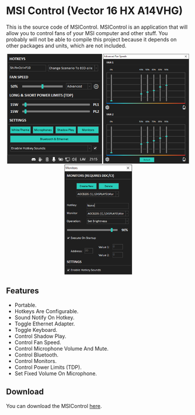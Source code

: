 # MSI Control (Vector 16 HX A14VHG)

This is the source code of MSIControl. MSIControl is an application that will allow you to control fans of your MSI computer and other stuff. You probably will not be able to compile this project because it depends on other packages and units, which are not included.

<p align="center">
  <img width="260" height="300" src="-(RES)-/Example1.png">
  <img width="235" height="300" src="-(RES)-/Example2.png">
  <img width="185" height="300" src="-(RES)-/Example3.png">
</p>

## Features

- Portable.
- Hotkeys Are Configurable.
- Sound Notify On Hotkey.
- Toggle Ethernet Adapter.
- Toggle Keyboard.
- Control Shadow Play.
- Control Fan Speed.
- Control Microphone Volume And Mute.
- Control Bluetooth.
- Control Monitors.
- Control Power Limits (TDP).
- Set Fixed Volume On Microphone.

## Download
You can download the MSIControl [here](https://github.com/serbinskis/Delphi/raw/master/MSIControl/MSIControl.exe).